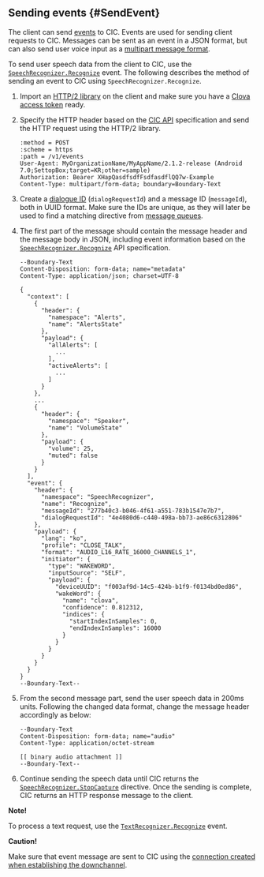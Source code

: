 ## Sending events {#SendEvent}
The client can send [events](/Develop/References/CIC_API.md#Event) to CIC. Events are used for sending client requests to CIC. Messages can be sent as an event in a JSON format, but can also send user voice input as a [multipart message format](/Develop/References/CIC_API.md#MultipartMessage).

To send user speech data from the client to CIC, use the [`SpeechRecognizer.Recognize`](/Develop/References/CICInterface/SpeechRecognizer.md#Recognize) event. The following describes the method of sending an event to CIC using `SpeechRecognizer.Recognize`.

<ol>
  <li>Import an <a href="#RequiredLibrary">HTTP/2 library</a> on the client and make sure you have a <a href="#Authorization">Clova access token</a> ready.</li>
  <li>
    <p>Specify the HTTP header based on the <a href="/Develop/References/CIC_API.html#SendEvent">CIC API</a> specification and send the HTTP request using the HTTP/2 library.</p>
    <pre><code>:method = POST
:scheme = https
:path = /v1/events
User-Agent: MyOrganizationName/MyAppName/2.1.2-release (Android 7.0;SettopBox;target=KR;other=sample)
Authorization: Bearer XHapQasdfsdfFsdfasdflQQ7w-Example
Content-Type: multipart/form-data; boundary=Boundary-Text
</code></pre>
  </li>
  <li>Create a <a href="/Develop/Guides/Manage_Dialogue_ID_And_Handle_Tasks.md">dialogue ID</a> (<code>dialogRequestId</code>) and a message ID (<code>messageId</code>), both in UUID format. Make sure the IDs are unique, as they will later be used to find a matching directive from <a href="#ManageMessageQ">message queues</a>.</li>
  <li>
    <p>The first part of the message should contain the message header and the message body in JSON, including event information based on the <a href="/Develop/References/CICInterface/SpeechRecognizer.html#Recognize"><code>SpeechRecognizer.Recognize</code></a> API specification.</p>
    <pre><code>--Boundary-Text
Content-Disposition: form-data; name="metadata"
Content-Type: application/json; charset=UTF-8<br/>
{
  "context": [
    {
      "header": {
        "namespace": "Alerts",
        "name": "AlertsState"
      },
      "payload": {
        "allAlerts": [
          ...
        ],
        "activeAlerts": [
          ...
        ]
      }
    },
    ...
    {
      "header": {
        "namespace": "Speaker",
        "name": "VolumeState"
      },
      "payload": {
        "volume": 25,
        "muted": false
      }
    }
  ],
  "event": {
    "header": {
      "namespace": "SpeechRecognizer",
      "name": "Recognize",
      "messageId": "277b40c3-b046-4f61-a551-783b1547e7b7",
      "dialogRequestId": "4e4080d6-c440-498a-bb73-ae86c6312806"
    },
    "payload": {
      "lang": "ko",
      "profile": "CLOSE_TALK",
      "format": "AUDIO_L16_RATE_16000_CHANNELS_1",
      "initiator": {
        "type": "WAKEWORD",
        "inputSource": "SELF",
        "payload": {
          "deviceUUID": "f003af9d-14c5-424b-b1f9-f0134bd0ed86",
          "wakeWord": {
            "name": "clova",
            "confidence": 0.812312,
            "indices": {
              "startIndexInSamples": 0,
              "endIndexInSamples": 16000
            }
          }
        }
      }
    }
  }
}
--Boundary-Text--
</code></pre>
  </li>
  <li>
    <p>From the second message part, send the user speech data in 200ms units. Following the changed data format, change the message header accordingly as below:</p>
    <pre><code>--Boundary-Text
Content-Disposition: form-data; name="audio"
Content-Type: application/octet-stream<br/>
[[ binary audio attachment ]]
--Boundary-Text--
</code></pre>
  </li>
  <li>Continue sending the speech data until CIC returns the <a href="/Develop/References/CICInterface/SpeechRecognizer.html#StopCapture"><code>SpeechRecognizer.StopCapture</code></a> directive. Once the sending is complete, CIC returns an HTTP response message to the client.</li>
</ol>

<div class="note">
  <p><strong>Note!</strong></p>
  <p>To process a text request, use the <a href="/Develop/References/CICInterface/TextRecognizer.html#Recognize"><code>TextRecognizer.Recognize</code></a> event.</p>
</div>

<div class="danger">
  <p><strong>Caution!</strong></p>
  <p>Make sure that event message are sent to CIC using the <a href="#CreateConnection">connection created when establishing the downchannel</a>.</p>
</div>
